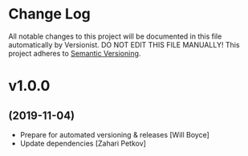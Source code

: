 # Change Log

All notable changes to this project will be documented in this file
automatically by Versionist. DO NOT EDIT THIS FILE MANUALLY!
This project adheres to [Semantic Versioning](http://semver.org/).

# v1.0.0
## (2019-11-04)

* Prepare for automated versioning & releases [Will Boyce]
* Update dependencies [Zahari Petkov]
